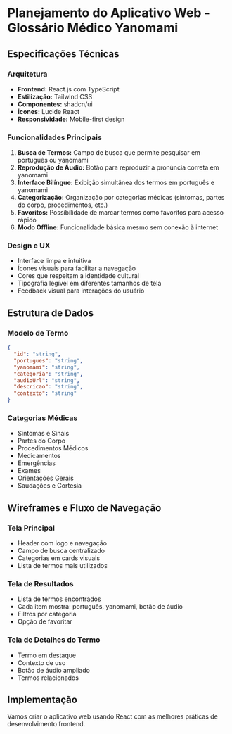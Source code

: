 # Planejamento do Aplicativo Web - Glossário Médico Yanomami

## Especificações Técnicas

### Arquitetura
- **Frontend:** React.js com TypeScript
- **Estilização:** Tailwind CSS
- **Componentes:** shadcn/ui
- **Ícones:** Lucide React
- **Responsividade:** Mobile-first design

### Funcionalidades Principais
1. **Busca de Termos:** Campo de busca que permite pesquisar em português ou yanomami
2. **Reprodução de Áudio:** Botão para reproduzir a pronúncia correta em yanomami
3. **Interface Bilíngue:** Exibição simultânea dos termos em português e yanomami
4. **Categorização:** Organização por categorias médicas (sintomas, partes do corpo, procedimentos, etc.)
5. **Favoritos:** Possibilidade de marcar termos como favoritos para acesso rápido
6. **Modo Offline:** Funcionalidade básica mesmo sem conexão à internet

### Design e UX
- Interface limpa e intuitiva
- Ícones visuais para facilitar a navegação
- Cores que respeitam a identidade cultural
- Tipografia legível em diferentes tamanhos de tela
- Feedback visual para interações do usuário

## Estrutura de Dados

### Modelo de Termo
```json
{
  "id": "string",
  "portugues": "string",
  "yanomami": "string",
  "categoria": "string",
  "audioUrl": "string",
  "descricao": "string",
  "contexto": "string"
}
```

### Categorias Médicas
- Sintomas e Sinais
- Partes do Corpo
- Procedimentos Médicos
- Medicamentos
- Emergências
- Exames
- Orientações Gerais
- Saudações e Cortesia

## Wireframes e Fluxo de Navegação

### Tela Principal
- Header com logo e navegação
- Campo de busca centralizado
- Categorias em cards visuais
- Lista de termos mais utilizados

### Tela de Resultados
- Lista de termos encontrados
- Cada item mostra: português, yanomami, botão de áudio
- Filtros por categoria
- Opção de favoritar

### Tela de Detalhes do Termo
- Termo em destaque
- Contexto de uso
- Botão de áudio ampliado
- Termos relacionados

## Implementação

Vamos criar o aplicativo web usando React com as melhores práticas de desenvolvimento frontend.

